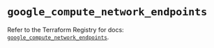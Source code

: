 # `google_compute_network_endpoints`

Refer to the Terraform Registry for docs: [`google_compute_network_endpoints`](https://registry.terraform.io/providers/hashicorp/google/5.20.0/docs/resources/compute_network_endpoints).
